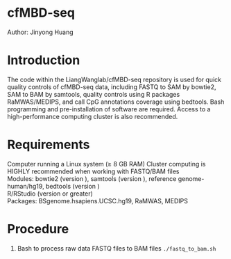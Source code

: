 # cfMBD-seq
Author: Jinyong Huang

# Introduction
The code within the LiangWanglab/cfMBD-seq repository is used for quick quality controls of cfMBD-seq data, including FASTQ to SAM by bowtie2, SAM to BAM by samtools, quality controls using R packages RaMWAS/MEDIPS,  and call CpG annotations coverage using bedtools. Bash programming and pre-installation of software are required. Access to a high-performance computing cluster is also recommended. 

# Requirements
Computer running a Linux system (≥ 8 GB RAM) Cluster computing is HIGHLY recommended when working with FASTQ/BAM files  
Modules: bowtie2 (version ), samtools (version ), reference genome-human/hg19, bedtools (version )  
R/RStudio (version  or greater)  
Packages: BSgenome.hsapiens.UCSC.hg19, RaMWAS, MEDIPS

# Procedure
1. Bash to process raw data FASTQ files to BAM files
```./fastq_to_bam.sh```
